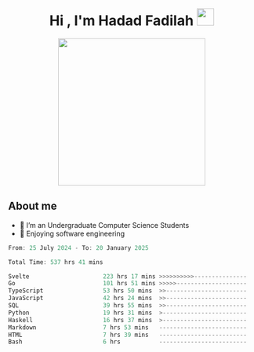 <h1 align="center">Hi , I'm Hadad Fadilah <img src="https://media.giphy.com/media/hvRJCLFzcasrR4ia7z/giphy.gif" width="35"></h1>

<p align="center">
<img src="https://media.tenor.com/78dNivDemDAAAAAi/speech-bubble-venti.gif" width="300"/>    
</p>


##  About me
- 🔭 I’m an Undergraduate Computer Science Students
- 🌱 Enjoying software engineering

<!--START_SECTION:waka-->

```go
From: 25 July 2024 - To: 20 January 2025

Total Time: 537 hrs 41 mins

Svelte                     223 hrs 17 mins >>>>>>>>>>---------------   41.32 %
Go                         101 hrs 51 mins >>>>>--------------------   18.85 %
TypeScript                 53 hrs 50 mins  >>-----------------------   09.96 %
JavaScript                 42 hrs 24 mins  >>-----------------------   07.85 %
SQL                        39 hrs 55 mins  >>-----------------------   07.39 %
Python                     19 hrs 31 mins  >------------------------   03.61 %
Haskell                    16 hrs 37 mins  >------------------------   03.08 %
Markdown                   7 hrs 53 mins   -------------------------   01.46 %
HTML                       7 hrs 39 mins   -------------------------   01.42 %
Bash                       6 hrs           -------------------------   01.11 %
```

<!--END_SECTION:waka-->




<!--
**Fadil-Tao/Fadil-Tao** is a ✨ _special_ ✨ repository because its `README.md` (this file) appears on your GitHub profile.


